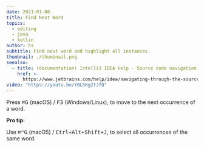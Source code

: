 ```yaml
---
date: 2021-01-08
title: Find Next Word
topics:
  - editing
  - java
  - kotlin
author: hs
subtitle: Find next word and highlight all instances.
thumbnail: ./thumbnail.png
seealso:
  - title: (documentation) IntelliJ IDEA Help - Source code navigation
    href: >-
      https://www.jetbrains.com/help/idea/navigating-through-the-source-code.html
video: "https://youtu.be/Y0LhKg2tJfQ"
---
```


Press <kbd>⌘G</kbd> (macOS) / <kbd>F3</kbd> (Windows/Linux), to move to the next occurrence of a word.

**Pro tip:**

Use <kbd>⌘⌃G</kbd> (macOS) / <kbd>Ctrl+Alt+Shift+J</kbd>, to select all occurrences of the same word.
